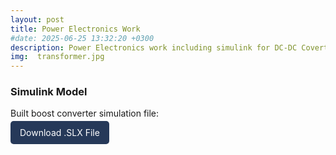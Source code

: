 ```yaml
---
layout: post
title: Power Electronics Work
#date: 2025-06-25 13:32:20 +0300
description: Power Electronics work including simulink for DC-DC Coverters, AC-DC Converts, Inverters 
img:  transformer.jpg
---
```


<h3>Simulink Model</h3>
<p>Built boost converter simulation file:</p>
<a href="/assets/simulink/Project_ece177.slx" download style="padding: 10px 15px; background-color: #263959; color: white; text-decoration: none; border-radius: 5px;">Download .SLX File</a>
